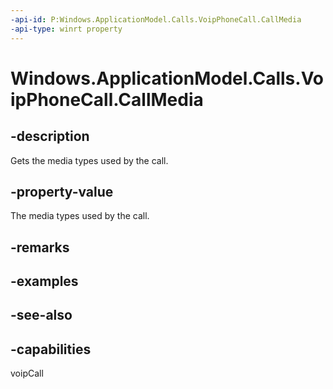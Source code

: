 ----api-id: P:Windows.ApplicationModel.Calls.VoipPhoneCall.CallMedia
-api-type: winrt property
---<!-- Property syntaxpublic Windows.ApplicationModel.Calls.VoipPhoneCallMedia CallMedia { get;  set; }--># Windows.ApplicationModel.Calls.VoipPhoneCall.CallMedia## -descriptionGets the media types used by the call.## -property-valueThe media types used by the call.## -remarks## -examples## -see-also## -capabilitiesvoipCall